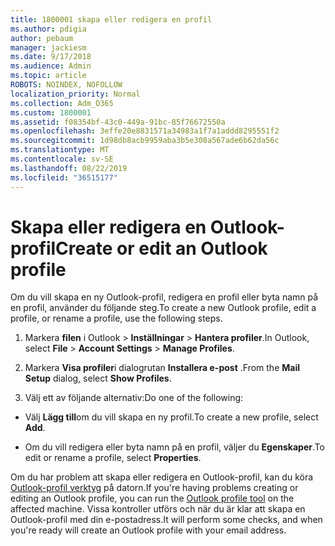 ```yaml
---
title: 1800001 skapa eller redigera en profil
ms.author: pdigia
author: pebaum
manager: jackiesm
ms.date: 9/17/2018
ms.audience: Admin
ms.topic: article
ROBOTS: NOINDEX, NOFOLLOW
localization_priority: Normal
ms.collection: Adm_O365
ms.custom: 1800001
ms.assetid: f08354bf-43c0-449a-91bc-85f76672550a
ms.openlocfilehash: 3effe20e8831571a34983a1f7a1addd8295551f2
ms.sourcegitcommit: 1d98db8acb9959aba3b5e308a567ade6b62da56c
ms.translationtype: MT
ms.contentlocale: sv-SE
ms.lasthandoff: 08/22/2019
ms.locfileid: "36515177"
---
```

# <a name="create-or-edit-an-outlook-profile"></a><span data-ttu-id="18acc-102">Skapa eller redigera en Outlook-profil</span><span class="sxs-lookup"><span data-stu-id="18acc-102">Create or edit an Outlook profile</span></span>

<span data-ttu-id="18acc-103">Om du vill skapa en ny Outlook-profil, redigera en profil eller byta namn på en profil, använder du följande steg.</span><span class="sxs-lookup"><span data-stu-id="18acc-103">To create a new Outlook profile, edit a profile, or rename a profile, use the following steps.</span></span>
  
1. <span data-ttu-id="18acc-104">Markera **filen** i Outlook \> **Inställningar** \> **Hantera profiler**.</span><span class="sxs-lookup"><span data-stu-id="18acc-104">In Outlook, select **File** \> **Account Settings** \> **Manage Profiles**.</span></span>
    
2. <span data-ttu-id="18acc-105">Markera **Visa profiler**i dialogrutan **Installera e-post** .</span><span class="sxs-lookup"><span data-stu-id="18acc-105">From the **Mail Setup** dialog, select **Show Profiles**.</span></span>
    
3. <span data-ttu-id="18acc-106">Välj ett av följande alternativ:</span><span class="sxs-lookup"><span data-stu-id="18acc-106">Do one of the following:</span></span>
    
  - <span data-ttu-id="18acc-107">Välj **Lägg till**om du vill skapa en ny profil.</span><span class="sxs-lookup"><span data-stu-id="18acc-107">To create a new profile, select **Add**.</span></span>
    
  - <span data-ttu-id="18acc-108">Om du vill redigera eller byta namn på en profil, väljer du **Egenskaper**.</span><span class="sxs-lookup"><span data-stu-id="18acc-108">To edit or rename a profile, select **Properties**.</span></span>
    
<span data-ttu-id="18acc-109">Om du har problem att skapa eller redigera en Outlook-profil, kan du köra [Outlook-profil verktyg](https://aka.ms/SaRA-OutlookSetupProfile) på datorn.</span><span class="sxs-lookup"><span data-stu-id="18acc-109">If you're having problems creating or editing an Outlook profile, you can run the [Outlook profile tool](https://aka.ms/SaRA-OutlookSetupProfile) on the affected machine.</span></span> <span data-ttu-id="18acc-110">Vissa kontroller utförs och när du är klar att skapa en Outlook-profil med din e-postadress.</span><span class="sxs-lookup"><span data-stu-id="18acc-110">It will perform some checks, and when you're ready will create an Outlook profile with your email address.</span></span> 
  

